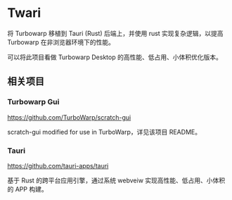 # Twari

将 Turbowarp 移植到 Tauri (Rust) 后端上，并使用 rust 实现复杂逻辑，以提高 Turbowarp 在非浏览器环境下的性能。

可以将此项目看做 Turbowarp Desktop 的高性能、低占用、小体积优化版本。

## 相关项目

### Turbowarp Gui

https://github.com/TurboWarp/scratch-gui

scratch-gui modified for use in TurboWarp，详见该项目 README。

### Tauri

https://github.com/tauri-apps/tauri

基于 Rust 的跨平台应用引擎，通过系统 webveiw 实现高性能、低占用、小体积的 APP 构建。
